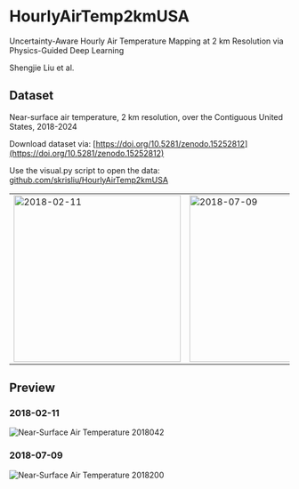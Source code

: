 # HourlyAirTemp2kmUSA
Uncertainty-Aware Hourly Air Temperature Mapping at 2 km Resolution via Physics-Guided Deep Learning

Shengjie Liu et al. 

## Dataset
Near-surface air temperature, 2 km resolution, over the Contiguous United States, 2018-2024

Download dataset via: [https://doi.org/10.5281/zenodo.15252812](https://doi.org/10.5281/zenodo.15252812)

Use the visual.py script to open the data: [github.com/skrisliu/HourlyAirTemp2kmUSA](https://github.com/skrisliu/HourlyAirTemp2kmUSA)


<table>
  <tr>
    <td><img src="at2018042b.gif" alt="2018-02-11" width="300"/></td>
    <td><img src="at2018200b.gif" alt="2018-07-09" width="300"/></td>
  </tr>
</table>

## Preview
### 2018-02-11
![Near-Surface Air Temperature 2018042](at2018042b.gif)

### 2018-07-09
![Near-Surface Air Temperature 2018200](at2018200b.gif)
